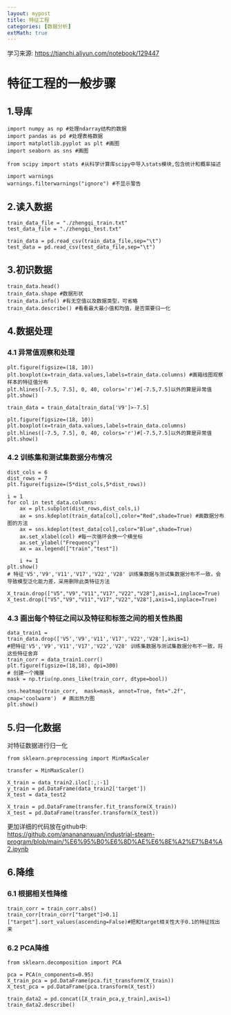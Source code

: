 ```yaml
---
layout: mypost
title: 特征工程
categories: [数据分析]
extMath: true
---
```


学习来源:
https://tianchi.aliyun.com/notebook/129447

# 特征工程的一般步骤

## 1.导库
```
import numpy as np #处理ndarray结构的数据
import pandas as pd #处理表格数据
import matplotlib.pyplot as plt #画图
import seaborn as sns #画图

from scipy import stats #从科学计算库scipy中导入stats模块,包含统计和概率描述

import warnings
warnings.filterwarnings("ignore") #不显示警告
```
## 2.读入数据
```
train_data_file = "./zhengqi_train.txt"
test_data_file = "./zhengqi_test.txt" 

train_data = pd.read_csv(train_data_file,sep="\t")
test_data = pd.read_csv(test_data_file,sep="\t")
```
## 3.初识数据
```
train_data.head()
train_data.shape #数据形状
train_data.info() #有无空值以及数据类型，可省略
train_data.describe() #看看最大最小值和均值，是否需要归一化
```

## 4.数据处理

### 4.1 异常值观察和处理
```
plt.figure(figsize=(18, 10))
plt.boxplot(x=train_data.values,labels=train_data.columns) #画箱线图观察样本的特征值分布
plt.hlines([-7.5, 7.5], 0, 40, colors='r')#[-7.5,7.5]以外的算是异常值
plt.show()
```
```
train_data = train_data[train_data['V9']>-7.5]

plt.figure(figsize=(18, 10))
plt.boxplot(x=train_data.values,labels=train_data.columns)
plt.hlines([-7.5, 7.5], 0, 40, colors='r')#[-7.5,7.5]以外的算是异常值
plt.show()
```

### 4.2 训练集和测试集数据分布情况
```
dist_cols = 6
dist_rows = 7
plt.figure(figsize=(5*dist_cols,5*dist_rows))

i = 1
for col in test_data.columns:
    ax = plt.subplot(dist_rows,dist_cols,i)
    ax = sns.kdeplot(train_data[col],color="Red",shade=True) #画数据分布图的方法
    ax = sns.kdeplot(test_data[col],color="Blue",shade=True)
    ax.set_xlabel(col) #每一次循环会换一个横坐标
    ax.set_ylabel("Frequency")
    ax = ax.legend(["train","test"])
    
    i += 1
plt.show()
# 特征'V5','V9','V11','V17','V22','V28' 训练集数据与测试集数据分布不一致，会导致模型泛化能力差，采用删除此类特征方法
```

```
X_train.drop(["V5","V9","V11","V17","V22","V28"],axis=1,inplace=True)
X_test.drop(["V5","V9","V11","V17","V22","V28"],axis=1,inplace=True)
```

### 4.3 画出每个特征之间以及特征和标签之间的相关性热图
```
data_train1 = train_data.drop(['V5','V9','V11','V17','V22','V28'],axis=1)
#把特征'V5','V9','V11','V17','V22','V28' 训练集数据与测试集数据分布不一致，将这些特征舍弃
train_corr = data_train1.corr()
plt.figure(figsize=(18,18), dpi=300) 
# 创建一个掩膜
mask = np.triu(np.ones_like(train_corr, dtype=bool))

sns.heatmap(train_corr,  mask=mask, annot=True, fmt=".2f", cmap='coolwarm')  # 画出热力图
plt.show()
```

## 5.归一化数据
对特征数据进行归一化
```
from sklearn.preprocessing import MinMaxScaler

transfer = MinMaxScaler()

X_train = data_train2.iloc[:,:-1]
y_train = pd.DataFrame(data_train2['target'])
X_test = data_test2

X_train = pd.DataFrame(transfer.fit_transform(X_train))
X_test = pd.DataFrame(transfer.transform(X_test))
```



更加详细的代码放在github中:   
https://github.com/ananananxuan/industrial-steam-program/blob/main/%E6%95%B0%E6%8D%AE%E6%8E%A2%E7%B4%A2.ipynb


## 6.降维

### 6.1 根据相关性降维
```
train_corr = train_corr.abs()
train_corr[train_corr["target"]>0.1]["target"].sort_values(ascending=False)#把和target相关性大于0.1的特征找出来
```

### 6.2 PCA降维
```
from sklearn.decomposition import PCA

pca = PCA(n_components=0.95)
X_train_pca = pd.DataFrame(pca.fit_transform(X_train))
X_test_pca = pd.DataFrame(pca.transform(X_test))

train_data2 = pd.concat([X_train_pca,y_train],axis=1)
train_data2.describe()
```






